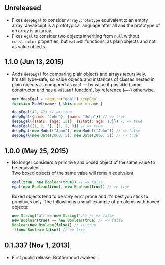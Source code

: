 ## Unreleased 
- Fixes `deepEgal` to consider `Array.prototype` equivalent to an empty array.
  JavaScript is a prototypical language after all and the prototype of an array
  is an array.
- Fixes `egal` to consider two objects inheriting from `null` without
  `constructor` properties, but `valueOf` functions, as plain objects and not
  as value objects.

## 1.1.0 (Jun 13, 2015)
- Adds `deepEgal` for comparing plain objects and arrays recursively.  
  It's still type-safe, so value objects and instances of classes nested in
  plain objects as compared as `egal` — by value if possible (same constructor
  and has a `valueOf` function), by reference (`===`) otherwise.

  ```javascript
  var deepEgal = require("egal").deepEgal
  function Model(name) { this.name = name }

  deepEgal(42, 42) // => true
  deepEgal({name: "John"}, {name: "John"}) // => true
  deepEgal({stats: {age: 13}}, {{stats: age: 13}}) // => true
  deepEgal([1, 2, 3], [1, 2, 3]) // => true
  deepEgal(new Model("John"), new Model("John")) // => false
  deepEgal(new Date(2000, 5), new Date(2000, 5)) // => true
  ```

## 1.0.0 (May 25, 2015)
- No longer considers a primitive and boxed object of the same value to be
  equivalent.  
  Two boxed objects of the same value will remain equivalent.

  ```javascript
  egal(true, new Boolean(true)) // => false
  egal(new Boolean(true), new Boolean(true)) // => true
  ```

  Boxed objects tend to be *very* error prone and it's best you stick to
  primitives only. The following is a small example of problems with boxed
  objects:

  ```javascript
  new String("a") == new String("a") // => false
  new Boolean(true) == new Boolean(true) // => false
  Boolean(new Boolean(false)) // => true
  !!(new Boolean(false)) // => true
  ```

## 0.1.337 (Nov 1, 2013)
- First public release. Brotherhood awakes!
